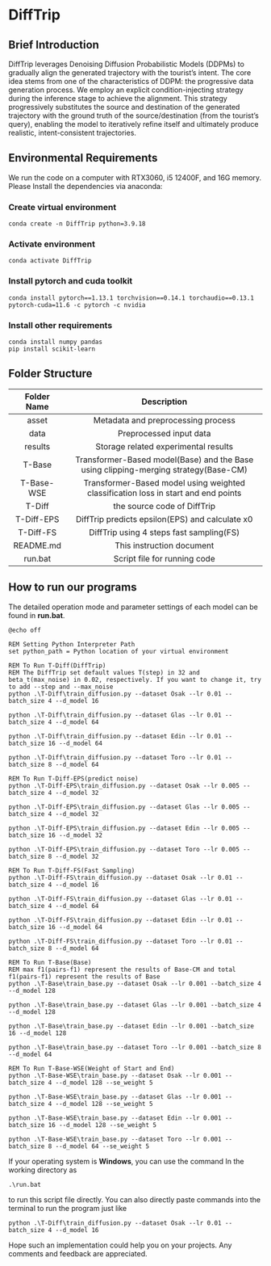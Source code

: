 # DiffTrip

## Brief Introduction

DiffTrip leverages Denoising Diffusion Probabilistic Models (DDPMs) to gradually align the generated trajectory with the tourist’s intent. The core idea stems from one of the characteristics of DDPM: the progressive data generation process. We employ an explicit condition-injecting strategy during the inference stage to achieve the alignment. This strategy progressively substitutes the source and destination of the generated trajectory with the ground truth of the source/destination (from the tourist’s query), enabling the model to iteratively refine itself and ultimately produce realistic, intent-consistent trajectories. 

## Environmental Requirements

We run the code on a computer with RTX3060, i5 12400F, and 16G memory. Please Install the dependencies via anaconda:

### Create virtual environment

```
conda create -n DiffTrip python=3.9.18
```

### Activate environment

```
conda activate DiffTrip
```

### Install pytorch and cuda toolkit

```
conda install pytorch==1.13.1 torchvision==0.14.1 torchaudio==0.13.1 pytorch-cuda=11.6 -c pytorch -c nvidia
```

### Install other requirements

```
conda install numpy pandas
pip install scikit-learn
```

## Folder Structure

| Folder Name |                         Description                          |
| :---------: | :----------------------------------------------------------: |
|    asset    |              Metadata and preprocessing process              |
|    data     |                   Preprocessed input data                    |
|   results   |             Storage related experimental results             |
|   T-Base    | Transformer-Based model(Base) and the Base using clipping-merging strategy(Base-CM) |
| T-Base-WSE  | Transformer-Based model using weighted classification loss in start and end points |
|   T-Diff    |                 the source code of DiffTrip                  |
| T-Diff-EPS  |       DiffTrip predicts epsilon(EPS) and calculate x0        |
|  T-Diff-FS  |           DiffTrip using 4 steps fast sampling(FS)           |
|  README.md  |                  This instruction document                   |
|   run.bat   |                 Script file for running code                 |

## How to run our programs

The detailed operation mode and parameter settings of each model can be found in **run.bat**. 

```
@echo off

REM Setting Python Interpreter Path
set python_path = Python location of your virtual environment

REM To Run T-Diff(DiffTrip)
REM The DiffTrip set default values T(step) in 32 and beta_t(max_noise) in 0.02, respectively. If you want to change it, try to add --step and --max_noise
python .\T-Diff\train_diffusion.py --dataset Osak --lr 0.01 --batch_size 4 --d_model 16

python .\T-Diff\train_diffusion.py --dataset Glas --lr 0.01 --batch_size 4 --d_model 64

python .\T-Diff\train_diffusion.py --dataset Edin --lr 0.01 --batch_size 16 --d_model 64

python .\T-Diff\train_diffusion.py --dataset Toro --lr 0.01 --batch_size 8 --d_model 64

REM To Run T-Diff-EPS(predict noise)
python .\T-Diff-EPS\train_diffusion.py --dataset Osak --lr 0.005 --batch_size 4 --d_model 32

python .\T-Diff-EPS\train_diffusion.py --dataset Glas --lr 0.005 --batch_size 4 --d_model 32

python .\T-Diff-EPS\train_diffusion.py --dataset Edin --lr 0.005 --batch_size 16 --d_model 32

python .\T-Diff-EPS\train_diffusion.py --dataset Toro --lr 0.005 --batch_size 8 --d_model 32

REM To Run T-Diff-FS(Fast Sampling)
python .\T-Diff-FS\train_diffusion.py --dataset Osak --lr 0.01 --batch_size 4 --d_model 16

python .\T-Diff-FS\train_diffusion.py --dataset Glas --lr 0.01 --batch_size 4 --d_model 64

python .\T-Diff-FS\train_diffusion.py --dataset Edin --lr 0.01 --batch_size 16 --d_model 64

python .\T-Diff-FS\train_diffusion.py --dataset Toro --lr 0.01 --batch_size 8 --d_model 64

REM To Run T-Base(Base)
REM max f1(pairs-f1) represent the results of Base-CM and total f1(pairs-f1) represent the results of Base
python .\T-Base\train_base.py --dataset Osak --lr 0.001 --batch_size 4 --d_model 128

python .\T-Base\train_base.py --dataset Glas --lr 0.001 --batch_size 4 --d_model 128

python .\T-Base\train_base.py --dataset Edin --lr 0.001 --batch_size 16 --d_model 128

python .\T-Base\train_base.py --dataset Toro --lr 0.001 --batch_size 8 --d_model 64

REM To Run T-Base-WSE(Weight of Start and End)
python .\T-Base-WSE\train_base.py --dataset Osak --lr 0.001 --batch_size 4 --d_model 128 --se_weight 5

python .\T-Base-WSE\train_base.py --dataset Glas --lr 0.001 --batch_size 4 --d_model 128 --se_weight 5

python .\T-Base-WSE\train_base.py --dataset Edin --lr 0.001 --batch_size 16 --d_model 128 --se_weight 5

python .\T-Base-WSE\train_base.py --dataset Toro --lr 0.001 --batch_size 8 --d_model 64 --se_weight 5
```

If your operating system is **Windows**, you can use the command In the working directory as

```
.\run.bat
```

to run this script file directly.  You can also directly paste commands into the terminal to run the program just like

```
python .\T-Diff\train_diffusion.py --dataset Osak --lr 0.01 --batch_size 4 --d_model 16
```

Hope such an implementation could help you on your projects. Any comments and feedback are appreciated.
